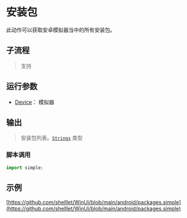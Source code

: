 # 安装包 
此动作可以获取安卓模拟器当中的所有安装包。




## 子流程

> 支持


## 运行参数


* [Device](./types/String.md)： 模拟器


## 输出
> 安装包列表。[`Strings`](./types/String.md) 类型


### 脚本调用

```python
import simple;


```

## 示例

[https://github.com/shelllet/WinUi/blob/main/android/packages.simple](https://github.com/shelllet/WinUi/blob/main/android/packages.simple)
